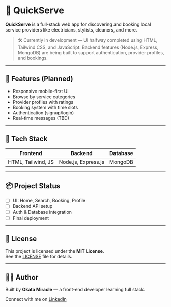 # 🚀 QuickServe

**QuickServe** is a full-stack web app for discovering and booking local service providers like electricians, stylists, cleaners, and more.

> 🛠️ Currently in development — UI halfway completed using HTML, Tailwind CSS, and JavaScript. Backend features (Node.js, Express, MongoDB) are being built to support authentication, provider profiles, and bookings.

---

## 📱 Features (Planned)

- Responsive mobile-first UI
- Browse by service categories
- Provider profiles with ratings
- Booking system with time slots
- Authentication (signup/login)
- Real-time messages (TBD)

---

## 🧪 Tech Stack

| Frontend        | Backend             | Database |
|-----------------|---------------------|----------|
| HTML, Tailwind, JS | Node.js, Express.js | MongoDB  |

---

## 📦 Project Status

- [ ] UI: Home, Search, Booking, Profile
- [ ] Backend API setup
- [ ] Auth & Database integration
- [ ] Final deployment

---

## 📄 License

This project is licensed under the **MIT License**.  
See the [LICENSE](LICENSE) file for details.

---

## 🙋‍♂️ Author

Built by **Okata Miracle** — a front-end developer learning full stack.

Connect with me on [LinkedIn](https://www.linkedin.com/in/miracle-okata-52a255375/)  
